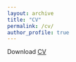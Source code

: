 ```yaml
---
layout: archive
title: "CV"
permalink: /cv/
author_profile: true
---
```


Download <a href="https://robbiemparks.github.io/files/Robbie Parks CV 2020 02 04.pdf" target="_blank">CV</a>
